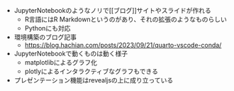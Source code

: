 - JupyterNotebookのようなノリで[[ブログ]]サイトやスライドが作れる
	- R言語にはR Markdownというのがあり、それの拡張のようなものらしい
	- Pythonにも対応
- 環境構築のブログ記事
	- https://blog.hachian.com/posts/2023/09/21/quarto-vscode-conda/
- JupyterNotebookで動くものは動く様子
	- matplotlibによるグラフ化
	- plotlyによるインタラクティブなグラフもできる
- プレゼンテーション機能はrevealjsの上に成り立っている